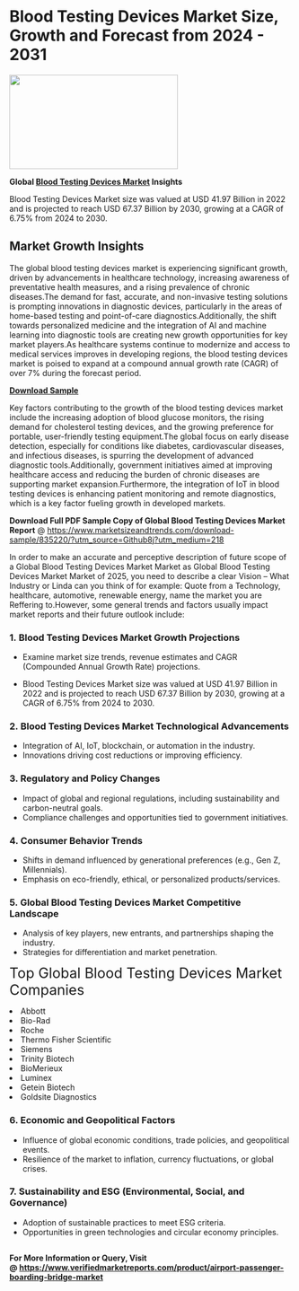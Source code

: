 <H1>Blood Testing Devices Market Size, Growth and Forecast from 2024 - 2031</H1><img class="aligncenter size-medium wp-image-584254" src="https://thirdeyenews.in/wp-content/uploads/2024/09/Global-Market-Research-300x168.jpeg" alt="" width="300" height="168" /><p><strong>Global&nbsp;<a href="https://www.marketsizeandtrends.com/download-sample/835220/?utm_source=Github8j?utm_medium=218">Blood Testing Devices Market</a> Insights</strong></p><p>Blood Testing Devices Market size was valued at USD 41.97 Billion in 2022 and is projected to reach USD 67.37 Billion by 2030, growing at a CAGR of 6.75% from 2024 to 2030.</p><p><h2>Market Growth Insights</h2> <p>The global blood testing devices market is experiencing significant growth, driven by advancements in healthcare technology, increasing awareness of preventative health measures, and a rising prevalence of chronic diseases.The demand for fast, accurate, and non-invasive testing solutions is prompting innovations in diagnostic devices, particularly in the areas of home-based testing and point-of-care diagnostics.Additionally, the shift towards personalized medicine and the integration of AI and machine learning into diagnostic tools are creating new growth opportunities for key market players.As healthcare systems continue to modernize and access to medical services improves in developing regions, the blood testing devices market is poised to expand at a compound annual growth rate (CAGR) of over 7% during the forecast period.</p> <p><strong><a href="download-sample-link">Download Sample</a></strong></p> <p>Key factors contributing to the growth of the blood testing devices market include the increasing adoption of blood glucose monitors, the rising demand for cholesterol testing devices, and the growing preference for portable, user-friendly testing equipment.The global focus on early disease detection, especially for conditions like diabetes, cardiovascular diseases, and infectious diseases, is spurring the development of advanced diagnostic tools.Additionally, government initiatives aimed at improving healthcare access and reducing the burden of chronic diseases are supporting market expansion.Furthermore, the integration of IoT in blood testing devices is enhancing patient monitoring and remote diagnostics, which is a key factor fueling growth in developed markets.</p> <p></p><p><span class=""><strong>Download Full PDF Sample Copy of Global Blood Testing Devices Market Report</strong> @ <a href="https://www.marketsizeandtrends.com/download-sample/835220/?utm_source=Github8j?utm_medium=218" target="_blank">https://www.marketsizeandtrends.com/download-sample/835220/?utm_source=Github8j?utm_medium=218</a></span></p><p>In order to make an accurate and perceptive description of future scope of a Global&nbsp;Blood Testing Devices Market Market as Global&nbsp;Blood Testing Devices Market Market of 2025, you need to describe a clear Vision &ndash; What Industry or Linda can you think of for example: Quote from a Technology, healthcare, automotive, renewable energy, name the market you are Reffering to.However, some general trends and factors usually impact market reports and their future outlook include:</p><h3>1.&nbsp;<strong>Blood Testing Devices Market Growth Projections</strong></h3><ul><li>Examine market size trends, revenue estimates and CAGR (Compounded Annual Growth Rate) projections.</li><li><p>Blood Testing Devices Market size was valued at USD 41.97 Billion in 2022 and is projected to reach USD 67.37 Billion by 2030, growing at a CAGR of 6.75% from 2024 to 2030.</p></li></ul><h3>2.&nbsp;<strong>Blood Testing Devices Market Technological Advancements</strong></h3><ul><li>Integration of AI, IoT, blockchain, or automation in the industry.</li><li>Innovations driving cost reductions or improving efficiency.</li></ul><h3>3.&nbsp;<strong>Regulatory and Policy Changes</strong></h3><ul><li>Impact of global and regional regulations, including sustainability and carbon-neutral goals.</li><li>Compliance challenges and opportunities tied to government initiatives.</li></ul><h3>4.&nbsp;<strong>Consumer Behavior Trends</strong></h3><ul><li>Shifts in demand influenced by generational preferences (e.g., Gen Z, Millennials).</li><li>Emphasis on eco-friendly, ethical, or personalized products/services.</li></ul><h3>5.&nbsp;<strong>Global Blood Testing Devices Market Competitive Landscape</strong></h3><ul><li>Analysis of key players, new entrants, and partnerships shaping the industry.</li><li>Strategies for differentiation and market penetration.</li></ul><p data-pm-slice="1 1 []"><span style="color: inherit; font-family: inherit; font-size: 25px;">Top Global Blood Testing Devices Market Companies</span></p><div class="" data-test-id=""><p><li>Abbott</li><li> Bio-Rad</li><li> Roche</li><li> Thermo Fisher Scientific</li><li> Siemens</li><li> Trinity Biotech</li><li> BioMerieux</li><li> Luminex</li><li> Getein Biotech</li><li> Goldsite Diagnostics</li></p></div><h3>6.&nbsp;<strong>Economic and Geopolitical Factors</strong></h3><ul><li>Influence of global economic conditions, trade policies, and geopolitical events.</li><li>Resilience of the market to inflation, currency fluctuations, or global crises.</li></ul><h3>7.&nbsp;<strong>Sustainability and ESG (Environmental, Social, and Governance)</strong></h3><ul><li>Adoption of sustainable practices to meet ESG criteria.</li><li>Opportunities in green technologies and circular economy principles.</li></ul><h2><strong style="font-size: 14px;">For More Information or Query, Visit @&nbsp;</strong><a style="background-color: #ffffff; font-size: 14px;" href="https://www.marketsizeandtrends.com/report/blood-testing-devices-market/" target="_blank">https://www.verifiedmarketreports.com/product/airport-passenger-boarding-bridge-market</a></h2>